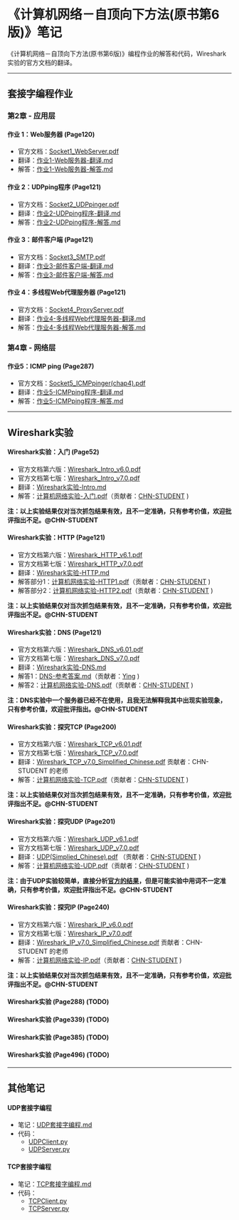 # 《计算机网络－自顶向下方法(原书第6版)》笔记

《计算机网络－自顶向下方法(原书第6版)》编程作业的解答和代码，Wireshark实验的官方文档的翻译。

***

## 套接字编程作业

### 第2章 - 应用层

#### 作业 1：Web服务器 (Page120)

* 官方文档：[Socket1_WebServer.pdf](SocketProgrammingAssignment/作业1-Web服务器/Socket1_WebServer.pdf)
* 翻译：[作业1-Web服务器-翻译.md](SocketProgrammingAssignment/作业1-Web服务器/作业1-Web服务器-翻译.md)
* 解答：[作业1-Web服务器-解答.md](SocketProgrammingAssignment/作业1-Web服务器/作业1-Web服务器-解答.md)

#### 作业 2：UDPping程序 (Page121)

* 官方文档：[Socket2_UDPpinger.pdf](SocketProgrammingAssignment/作业2-UDPping程序/Socket2_UDPpinger.pdf)
* 翻译：[作业2-UDPping程序-翻译.md](SocketProgrammingAssignment/作业2-UDPping程序/作业2-UDPping程序-翻译.md)
* 解答：[作业2-UDPping程序-解答.md](SocketProgrammingAssignment/作业2-UDPping程序/作业2-UDPping程序-解答.md)

#### 作业 3：邮件客户端 (Page121)

* 官方文档：[Socket3_SMTP.pdf](SocketProgrammingAssignment/作业3-邮件客户端/Socket3_SMTP.pdf)
* 翻译：[作业3-邮件客户端-翻译.md](SocketProgrammingAssignment/作业3-邮件客户端/作业3-邮件客户端-翻译.md)
* 解答：[作业3-邮件客户端-解答.md](SocketProgrammingAssignment/作业3-邮件客户端/作业3-邮件客户端-解答.md)

#### 作业 4：多线程Web代理服务器 (Page121)

- 官方文档：[Socket4_ProxyServer.pdf](SocketProgrammingAssignment/作业4-多线程Web代理服务器/Socket4_ProxyServer.pdf)
- 翻译：[作业4-多线程Web代理服务器-翻译.md](SocketProgrammingAssignment/作业4-多线程Web代理服务器/作业4-多线程Web代理服务器-翻译.md)
- 解答：[作业4-多线程Web代理服务器-解答.md](SocketProgrammingAssignment/作业4-多线程Web代理服务器/作业4-多线程Web代理服务器-解答.md)

### 第4章 - 网络层

#### 作业5：ICMP ping (Page287)

- 官方文档：[Socket5_ICMPpinger(chap4).pdf](SocketProgrammingAssignment/作业5-ICMPping程序/Socket5_ICMPpinger(chap4).pdf)
- 翻译：[作业5-ICMPping程序-翻译.md](SocketProgrammingAssignment/作业5-ICMPping程序/作业5-ICMPping程序-翻译.md)
- 解答：[作业5-ICMPping程序-解答.md](SocketProgrammingAssignment/作业5-ICMPping程序/作业5-ICMPping程序-解答.md)

***

## Wireshark实验

#### Wireshark实验：入门 (Page52)

* 官方文档第六版：[Wireshark_Intro_v6.0.pdf](WiresharkLab/Wireshark实验-Intro/Wireshark_Intro_v6.0.pdf)
* 官方文档第七版：[Wireshark_Intro_v7.0.pdf](WiresharkLab/Wireshark实验-Intro/Wireshark_Intro_v7.0.pdf)
* 翻译：[Wireshark实验-Intro.md](WiresharkLab/Wireshark实验-Intro/Wireshark实验-Intro.md)
* 解答：[计算机网络实验-入门.pdf](WiresharkLab/Wireshark实验-Intro/计算机网络实验-入门.pdf)（贡献者：[CHN-STUDENT](https://github.com/chn-student) )

**注：以上实验结果仅对当次抓包结果有效，且不一定准确，只有参考价值，欢迎批评指出不足。@CHN-STUDENT**

#### Wireshark实验：HTTP (Page121)

* 官方文档第六版：[Wireshark_HTTP_v6.1.pdf](WiresharkLab/Wireshark实验-HTTP/Wireshark_HTTP_v6.1.pdf)
* 官方文档第七版：[Wireshark_HTTP_v7.0.pdf](WiresharkLab/Wireshark实验-HTTP/Wireshark_HTTP_v7.0.pdf)
* 翻译：[Wireshark实验-HTTP.md](WiresharkLab/Wireshark实验-HTTP/Wireshark实验-HTTP.md)
* 解答部分1：[计算机网络实验-HTTP1.pdf](WiresharkLab/Wireshark实验-HTTP/计算机网络实验-HTTP1.pdf)（贡献者：[CHN-STUDENT](https://github.com/chn-student) )
* 解答部分2：[计算机网络实验-HTTP2.pdf](WiresharkLab/Wireshark实验-HTTP/计算机网络实验-HTTP2.pdf)（贡献者：[CHN-STUDENT](https://github.com/chn-student) )

**注：以上实验结果仅对当次抓包结果有效，且不一定准确，只有参考价值，欢迎批评指出不足。@CHN-STUDENT**

#### Wireshark实验：DNS (Page121)

* 官方文档第六版：[Wireshark_DNS_v6.01.pdf](WiresharkLab/Wireshark实验-DNS/Wireshark_DNS_v6.01.pdf)
* 官方文档第七版：[Wireshark_DNS_v7.0.pdf](WiresharkLab/Wireshark实验-DNS/Wireshark_DNS_v7.0.pdf)
* 翻译：[Wireshark实验-DNS.md](WiresharkLab/Wireshark实验-DNS/Wireshark实验-DNS.md)
* 解答1：[DNS-参考答案.md](WiresharkLab/Wireshark实验-DNS/DNS-参考答案.md)（贡献者：[Ying](https://github.com/IrisZhang) )
* 解答2：[计算机网络实验-DNS.pdf](WiresharkLab/Wireshark实验-DNS/计算机网络实验-DNS.pdf)（贡献者：[CHN-STUDENT](https://github.com/chn-student) )

**注：DNS实验中一个服务器已经不在使用，且我无法解释我其中出现实验现象，只有参考价值，欢迎批评指出。@CHN-STUDENT**

#### Wireshark实验：探究TCP (Page200) 

* 官方文档第六版：[Wireshark_TCP_v6.01.pdf](WiresharkLab/Wireshark实验-TCP/Wireshark_TCP_v6.0.pdf)
* 官方文档第七版：[Wireshark_TCP_v7.0.pdf](WiresharkLab/Wireshark实验-TCP/Wireshark_TCP_v7.0.pdf)
* 翻译：[Wireshark_TCP_v7.0_Simplified_Chinese.pdf](WiresharkLab/Wireshark实验-TCP/Wireshark_TCP_v7.0_Simplified_Chinese.pdf) 贡献者：CHN-STUDENT 的老师
* 解答：[计算机网络实验-TCP.pdf](WiresharkLab/Wireshark实验-TCP/计算机网络实验-TCP.pdf)（贡献者：[CHN-STUDENT](https://github.com/chn-student) )

**注：以上实验结果仅对当次抓包结果有效，且不一定准确，只有参考价值，欢迎批评指出不足。@CHN-STUDENT**

#### Wireshark实验：探究UDP (Page201) 

* 官方文档第六版：[Wireshark_UDP_v6.1.pdf](WiresharkLab/Wireshark实验-UDP/Wireshark_UDP_v6.1.pdf)
* 官方文档第七版：[Wireshark_UDP_v7.0.pdf](WiresharkLab/Wireshark实验-UDP/Wireshark_UDP_v7.0.pdf)
* 翻译：[UDP(Simplied_Chinese).pdf](WiresharkLab/Wireshark实验-UDP/UDP(Simplied_Chinese).pdf) （贡献者：[CHN-STUDENT](https://github.com/chn-student) )
* 解答：[计算机网络实验-UDP.pdf](WiresharkLab/Wireshark实验-UDP/计算机网络实验-UDP.pdf)（贡献者：[CHN-STUDENT](https://github.com/chn-student) )
  
**注：由于UDP实验较简单，直接分析[官方的结果](WiresharkLab/wireshark-traces/http-ethereal-trace-5)，但是可能实验中用词不一定准确，只有参考价值，欢迎批评指出不足。@CHN-STUDENT**

#### Wireshark实验：探究IP (Page240) 

* 官方文档第六版：[Wireshark_IP_v6.0.pdf](WiresharkLab/Wireshark实验-IP/Wireshark_IP_v6.0.pdf)
* 官方文档第七版：[Wireshark_IP_v7.0.pdf](WiresharkLab/Wireshark实验-IP/Wireshark_IP_v7.0.pdf)
* 翻译：[Wireshark_IP_v7.0_Simplified_Chinese.pdf](WiresharkLab/Wireshark实验-IP/Wireshark_IP_v7.0_Simplied_Chinese.pdf) 贡献者：CHN-STUDENT 的老师
* 解答：[计算机网络实验-IP.pdf](WiresharkLab/Wireshark实验-IP/计算机网络实验-IP.pdf)（贡献者：[CHN-STUDENT](https://github.com/chn-student) )

**注：以上实验结果仅对当次抓包结果有效，且不一定准确，只有参考价值，欢迎批评指出不足。@CHN-STUDENT**

#### Wireshark实验 (Page288) (TODO)

#### Wireshark实验 (Page339) (TODO)

#### Wireshark实验 (Page385) (TODO)

#### Wireshark实验 (Page496) (TODO)

***

## 其他笔记

#### UDP套接字编程

* 笔记：[UDP套接字编程.md](Notes/UDP套接字编程.md)
* 代码：
  * [UDPClient.py](Notes/source/UDPClient.py)
  * [UDPServer.py](Notes/source/UDPServer.py)

#### TCP套接字编程

* 笔记：[TCP套接字编程.md](Notes/TCP套接字编程.md)
* 代码：
  * [TCPClient.py](Notes/source/TCPClient.py)
  * [TCPServer.py](Notes/source/TCPServer.py)
